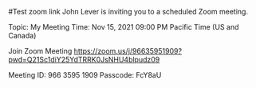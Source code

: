 #Test
zoom link
John Lever is inviting you to a scheduled Zoom meeting.

Topic: My Meeting
Time: Nov 15, 2021 09:00 PM Pacific Time (US and Canada)

Join Zoom Meeting
https://zoom.us/j/96635951909?pwd=Q21Sc1diY25YdTRRK0JsNHU4blpudz09

Meeting ID: 966 3595 1909
Passcode: FcY8aU




